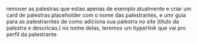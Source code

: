 remover as palestras que estao apenas de exemplo atualmente e criar um card de palestras placeholder com o nome das palestrantes, e umr guia para as palestrarntes de como adiciona sua palestra no site (titulo da palestra e descricao.) no nome delas, teremos um hyperlink que vai pro perfil da palestrante

